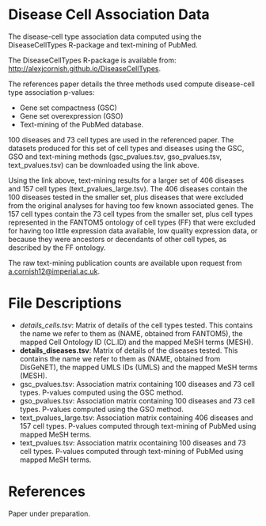 Disease Cell Association Data
===

The disease-cell type association data computed using the DiseaseCellTypes R-package and text-mining of PubMed. 

The DiseaseCellTypes R-package is available from: http://alexjcornish.github.io/DiseaseCellTypes.

The references paper details the three methods used compute disease-cell type association p-values:
- Gene set compactness (GSC)
- Gene set overexpression (GSO)
- Text-mining of the PubMed database. 

100 diseases and 73 cell types are used in the referenced paper. The datasets produced for this set of cell types and diseases using the GSC, GSO and text-mining methods (gsc_pvalues.tsv, gso_pvalues.tsv, text_pvalues.tsv) can be downloaded using the link above. 

Using the link above, text-mining results for a larger set of 406 diseases and 157 cell types (text_pvalues_large.tsv). The 406 diseases contain the 100 diseases tested in the smaller set, plus diseases that were excluded from the original analyses for having too few known associated genes. The 157 cell types contain the 73 cell types from the smaller set, plus cell types represented in the FANTOM5 ontology of cell types (FF) that were excluded for having too little expression data available, low quality expression data, or because they were ancestors or decendants of other cell types, as described by the FF ontology. 

The raw text-mining publication counts are available upon request from a.cornish12@imperial.ac.uk.


File Descriptions
===========

- *details_cells.tsv*: Matrix of details of the cell types tested. This contains the name we refer to them as (NAME, obtained from FANTOM5), the mapped Cell Ontology ID (CL.ID) and the mapped MeSH terms (MESH). 
- **details_diseases.tsv**: Matrix of details of the diseases tested. This contains the name we refer to them as (NAME, obtained from DisGeNET), the mapped UMLS IDs (UMLS) and the mapped MeSH terms (MESH). 
- gsc_pvalues.tsv: Association matrix containing 100 diseases and 73 cell types. P-values computed using the GSC method. 
- gso_pvalues.tsv: Association matrix containing 100 diseases and 73 cell types. P-values computed using the GSO method. 
- text_pvalues_large.tsv: Association matrix containing 406 diseases and 157 cell types. P-values computed through text-mining of PubMed using mapped MeSH terms.
- text_pvalues.tsv: Association matrix ocontaining 100 diseases and 73 cell types. P-values computed through text-mining of PubMed using mapped MeSH terms.


References
===========

Paper under preparation.
